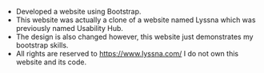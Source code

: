 -	Developed a website using Bootstrap.
-	This website was actually a clone of a website named Lyssna which was previously named Usability Hub.
-	The design is also changed however, this website just demonstrates my bootstrap skills.
- All rights are reserved to https://www.lyssna.com/ I do not own this website and its code. 
